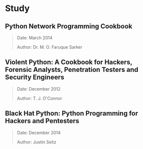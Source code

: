 
Study
======
## Python Network Programming Cookbook
> Date: March 2014
>
> Author: Dr. M. O. Faruque Sarker

## Violent Python: A Cookbook for Hackers, Forensic Analysts, Penetration Testers and Security Engineers
> Date: December 2012
> 
> Author: T. J. O'Connor

## Black Hat Python: Python Programming for Hackers and Pentesters
> Date: December 2014
> 
> Author: Justin Seitz